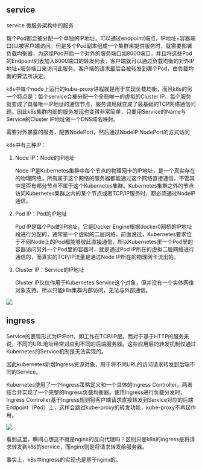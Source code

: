 ## service

service 微服务架构中的服务

每个Pod都会被分配一个单独的IP地址，可以通过endpoint(端点，IP地址+容器端口)以被客户端访问。但是多个Pod副本组成一个集群来提供服务时，就需要部署负载均衡器，为这组Pod开启一个对外的服务端口如8000端口，并且将这些Pod的Endpoint列表加入8000端口的转发列表，客户端就可以通过负载均衡的对外IP地址+服务端口来访问此服务。客户端的请求最后会被转发到哪个Pod，由负载均衡的算法所决定。

k8s中每个node上运行的kube-proxy进程就是用于实现负载均衡，而且k8s的另一个特点是：每个service会被分配一个全局唯一的虚拟的Cluster IP。每个服务就变成了具备唯一IP地址的通信节点，服务调用就变成了最基础的TCP网络通信问题。因此k8s集群内部的服务发现也变得非常简单，只要用Service的Name与Service的Cluster IP地址做一个DNS域名映射。



需要对外暴露的服务，配置NodePort，然后通过NodeIP:NodePort的方式访问



k8s中有三种IP：

1. Node IP：Node的IP地址

   Node IP是Kubernetes集群中每个节点的物理网卡的IP地址，是一个真实存在的物理网络，所有属于这个网络的服务器都能通过这个网络直接通信，不管其中是否有部分节点不属于这个Kubernetes集群。Kubernetes集群之外的节点访问Kubernetes集群之内的某个节点或者TCP/IP服务时，都必须通过NodeIP通信。

2. Pod IP：Pod的IP地址

   Pod IP是每个Pod的IP地址，它是Docker Engine根据docker0网桥的IP地址段进行分配的，通常是一个虚拟的二层网络，前面说过，Kubernetes要求位于不同Node上的Pod都能够彼此直接通信，所以Kubernetes里一个Pod里的容器访问另外一个Pod里的容器时，就是通过Pod IP所在的虚拟二层网络进行通信的，而真实的TCP/IP流量是通过Node IP所在的物理网卡流出的。

3. Cluster IP：Service的IP地址

   Cluster IP仅仅作用于Kubernetes Service这个对象，但并没有一个实体网络对象支持。所以只能k8s集群内部访问，无法与外部通信。



![](https://cdn.jsdelivr.net/gh/cjyshow/docimg@main/describe%20service.png)



## ingress

Service的表现形式为IP:Port，即工作在TCP/IP层。而对于基于HTTP的服务来说，不同的URL地址经常对应到不同的后端服务器。这些应用层的转发机制仅通过Kubernetes的Service机制是无法实现的。

因此kubernetes新增Ingress资源对象，用于将不同URL的访问请求转发到后端不同的Service。

Kubernetes使用了一个Ingress策略定义和一个具体的Ingress Controller，两者结合并实现了一个完整的Ingress负载均衡器。使用Ingress进行负载分发时，Ingress Controller基于Ingress规则将客户端请求直接转发到Service对应的后端Endpoint（Pod）上，这样会跳过kube-proxy的转发功能，kube-proxy不再起作用。

![](https://cdn.jsdelivr.net/gh/cjyshow/docimg@main/http%E5%B1%82%E8%B7%AF%E7%94%B1.png)



看到这里，瞬间心想这不就是nginx的反向代理吗？区别只是k8s的ingress是将请求转发到k8s的service，而nginx则是将请求转发给服务器。

事实上，k8s中ingress的实现也是基于nginx的。









